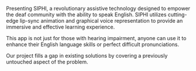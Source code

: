 Presenting SIPHI, a revolutionary assistive technology designed to empower the deaf
community with the ability to speak English. SIPHI utilizes cutting-edge lip-sync animation
and graphical voice representation to provide an immersive and effective learning experience. 

This app is not just for those with hearing impairment, anyone can use it to enhance their 
English language skills or perfect difficult pronunciations. 

Our project fills a gap in existing solutions by covering a previously untouched aspect of the 
problem. 


